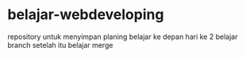 # belajar-webdeveloping
repository untuk menyimpan planing belajar ke depan
hari ke 2 belajar branch
setelah itu belajar merge

